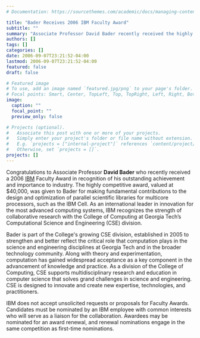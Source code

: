 ```yaml
---
# Documentation: https://sourcethemes.com/academic/docs/managing-content/

title: "Bader Receives 2006 IBM Faculty Award"
subtitle: ""
summary: "Associate Professor David Bader recently received the highly competitive award for making fundamental contributions to the design and optimization of parallel scientific libraries for multicore processors."
authors: []
tags: []
categories: []
date: 2006-09-07T23:21:52-04:00
lastmod: 2006-09-07T23:21:52-04:00
featured: false
draft: false

# Featured image
# To use, add an image named `featured.jpg/png` to your page's folder.
# Focal points: Smart, Center, TopLeft, Top, TopRight, Left, Right, BottomLeft, Bottom, BottomRight.
image:
  caption: ""
  focal_point: ""
  preview_only: false

# Projects (optional).
#   Associate this post with one or more of your projects.
#   Simply enter your project's folder or file name without extension.
#   E.g. `projects = ["internal-project"]` references `content/project/deep-learning/index.md`.
#   Otherwise, set `projects = []`.
projects: []
---
```



Congratulations to Associate Professor **David Bader** who recently received a 2006 [IBM](https://www.ibm.com/) Faculty Award in recognition of his outstanding achievement and importance to industry.  The highly competitive award, valued at $40,000, was given to Bader for making fundamental contributions to the design and optimization of parallel scientific libraries for multicore processors, such as the IBM Cell. As an international leader in innovation for the most advanced computing systems, IBM recognizes the strength of collaborative research with the College of Computing at Georgia Tech’s Computational Science and Engineering (CSE) division. 
 
Bader is part of the College's growing CSE division, established in 2005 to strengthen and better reflect the critical role that computation plays in the science and engineering disciplines at Georgia Tech and in the broader technology community. Along with theory and experimentation, computation has gained widespread acceptance as a key component in the advancement of knowledge and practice. As a division of the College of Computing, CSE supports multidisciplinary research and education in computer science that solves grand challenges in science and engineering. CSE is designed to innovate and create new expertise, technologies, and practitioners.

IBM does not accept unsolicited requests or proposals for Faculty Awards. Candidates must be nominated by an IBM employee with common interests who will serve as a liaison for the collaboration. Awardees may be nominated for an award renewal, and renewal nominations engage in the same competition as first-time nominations.

